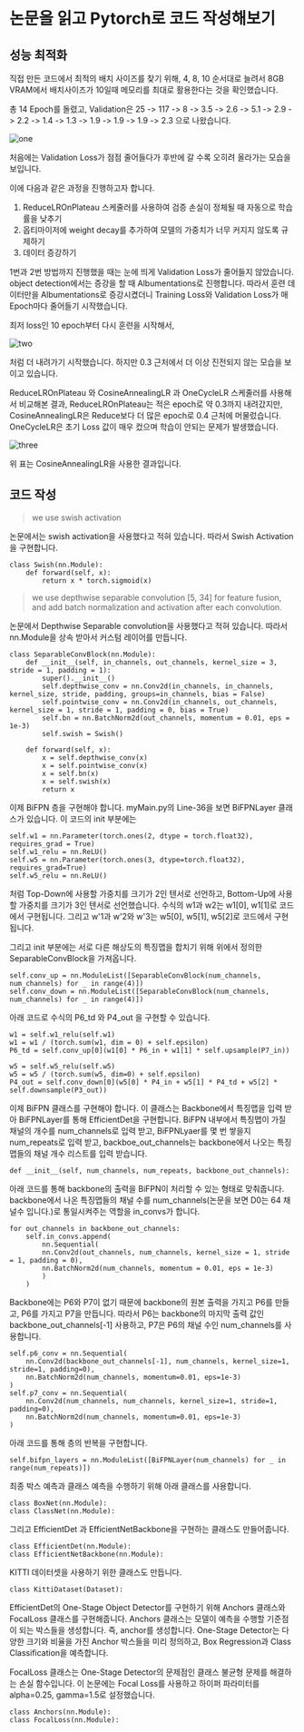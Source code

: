 # 논문을 읽고 Pytorch로 코드 작성해보기

## 성능 최적화
직접 만든 코드에서 최적의 배치 사이즈를 찾기 위해, 4, 8, 10 순서대로 늘려서 8GB VRAM에서 배치사이즈가 10일때 메모리를 최대로 활용한다는 것을 확인했습니다.

총 14 Epoch를 돌렸고, Validation은 25 -> 117 -> 8 -> 3.5 -> 2.6 -> 5.1 -> 2.9 -> 2.2 -> 1.4 -> 1.3 -> 1.9 -> 1.9 -> 1.9 -> 2.3 으로 나왔습니다.

![one](one.png)

처음에는 Validation Loss가 점점 줄어들다가 후반에 갈 수록 오히려 올라가는 모습을 보입니다.

이에 다음과 같은 과정을 진행하고자 합니다.

1. ReduceLROnPlateau 스케줄러를 사용하여 검증 손실이 정체될 때 자동으로 학습률을 낮추기
2. 옵티마이저에 weight decay를 추가하여 모델의 가중치가 너무 커지지 않도록 규제하기
3. 데이터 증강하기


1번과 2번 방법까지 진행했을 때는 눈에 띄게 Validation Loss가 줄어들지 않았습니다. object detection에서는 증강을 할 때 Albumentations로 진행합니다. 따라서 훈련 데이터만을 Albumentations로 증강시켰더니 Training Loss와 Validation Loss가 매 Epoch마다 줄어들기 시작했습니다.

최저 loss인 10 epoch부터 다시 훈련을 시작해서,

![two](two.png)

처럼 더 내려가기 시작했습니다.
하지만 0.3 근처에서 더 이상 진전되지 않는 모습을 보이고 있습니다.

ReduceLROnPlateau 와 CosineAnnealingLR 과 OneCycleLR 스케줄러를 사용해서 비교해본 결과,
ReduceLROnPlateau는 적은 epoch로 약 0.3까지 내려갔지만, CosineAnnealingLR은 Reduce보다 더 많은 epoch로 0.4 근처에 머물렀습니다. OneCycleLR은 초기 Loss 값이 매우 컸으며 학습이 안되는 문제가 발생했습니다.

![three](three.png)

위 표는 CosineAnnealingLR을 사용한 결과입니다. 

## 코드 작성
> we use swish activation

논문에서는 swish activation을 사용했다고 적혀 있습니다. 따라서 Swish Activation을 구현합니다.
```
class Swish(nn.Module):
    def forward(self, x):
        return x * torch.sigmoid(x)
```
>  we use depthwise separable convolution [5, 34] for feature fusion, and add batch normalization and activation after each convolution.

논문에서 Depthwise Separable convolution을 사용했다고 적혀 있습니다. 따라서 nn.Module을 상속 받아서 커스텀 레이어를 만듭니다.
```
class SeparableConvBlock(nn.Module):
    def __init__(self, in_channels, out_channels, kernel_size = 3, stride = 1, padding = 1):
        super().__init__()
        self.depthwise_conv = nn.Conv2d(in_channels, in_channels, kernel_size, stride, padding, groups=in_channels, bias = False)
        self.pointwise_conv = nn.Conv2d(in_channels, out_channels, kernel_size = 1, stride = 1, padding = 0, bias = True)
        self.bn = nn.BatchNorm2d(out_channels, momentum = 0.01, eps = 1e-3)
        self.swish = Swish()

    def forward(self, x):
        x = self.depthwise_conv(x)
        x = self.pointwise_conv(x)
        x = self.bn(x)
        x = self.swish(x)
        return x
```

이제 BiFPN 층을 구현해야 합니다.
myMain.py의 Line-36을 보면 BiFPNLayer 클래스가 있습니다.
이 코드의 init 부분에는 
```
self.w1 = nn.Parameter(torch.ones(2, dtype = torch.float32), requires_grad = True)
self.w1_relu = nn.ReLU()
self.w5 = nn.Parameter(torch.ones(3, dtype=torch.float32), requires_grad=True)
self.w5_relu = nn.ReLU()
```
처럼 Top-Down에 사용할 가중치를 크기가 2인 텐서로 선언하고, Bottom-Up에 사용할 가중치를 크기가 3인 텐서로 선언했습니다.
수식의 w1과 w2는 w1[0], w1[1]로 코드에서 구현됩니다. 그리고 w'1과 w'2와 w'3는 w5[0], w5[1], w5[2]로 코드에서 구현됩니다.

그리고 init 부분에는 서로 다른 해상도의 특징맵을 합치기 위해 위에서 정의한 SeparableConvBlock을 가져옵니다.
```
self.conv_up = nn.ModuleList([SeparableConvBlock(num_channels, num_channels) for _ in range(4)])
self.conv_down = nn.ModuleList([SeparableConvBlock(num_channels, num_channels) for _ in range(4)])
```

아래 코드로 수식의 P6_td 와 P4_out 을 구현할 수 있습니다.
```
w1 = self.w1_relu(self.w1)
w1 = w1 / (torch.sum(w1, dim = 0) + self.epsilon)
P6_td = self.conv_up[0](w1[0] * P6_in + w1[1] * self.upsample(P7_in))

w5 = self.w5_relu(self.w5)
w5 = w5 / (torch.sum(w5, dim=0) + self.epsilon)
P4_out = self.conv_down[0](w5[0] * P4_in + w5[1] * P4_td + w5[2] * self.downsample(P3_out))
```

이제 BiFPN 클래스를 구현해야 합니다. 이 클래스는 Backbone에서 특징맵을 입력 받아 BiFPNLayer를 통해 EfficientDet을 구현합니다.
BiFPN 내부에서 특징맵이 가질 채널의 개수를 num_channels로 입력 받고, BiFPNLyaer를 몇 번 쌓을지 num_repeats로 입력 받고, backboe_out_channels는 backbone에서 나오는 특징맵들의 채널 개수 리스트를 입력 받습니다.
```
def __init__(self, num_channels, num_repeats, backbone_out_channels):
```

아래 코드를 통해 backbone의 출력을 BiFPN이 처리할 수 있는 형태로 맞춰줍니다. backbone에서 나온 특징맵들의 채널 수를 num_channels(논문을 보면 D0는 64 채널수 입니다.)로 통일시켜주는 역할을 in_convs가 합니다.
```
for out_channels in backbone_out_channels:
    self.in_convs.append(
        nn.Sequential(
        nn.Conv2d(out_channels, num_channels, kernel_size = 1, stride = 1, padding = 0), 
        nn.BatchNorm2d(num_channels, momentum = 0.01, eps = 1e-3)
        )
    )
```

Backbone에는 P6와 P7이 없기 때문에 backbone의 원본 출력을 가지고 P6를 만들고, P6를 가지고 P7을 만듭니다.
따라서 P6는 backbone의 마지막 출력 값인 backbone_out_channels[-1] 사용하고, P7은 P6의 채널 수인 num_channels를 사용합니다.
```
self.p6_conv = nn.Sequential(
    nn.Conv2d(backbone_out_channels[-1], num_channels, kernel_size=1, stride=1, padding=0),
    nn.BatchNorm2d(num_channels, momentum=0.01, eps=1e-3)
)
self.p7_conv = nn.Sequential(
    nn.Conv2d(num_channels, num_channels, kernel_size=1, stride=1, padding=0),
    nn.BatchNorm2d(num_channels, momentum=0.01, eps=1e-3)
)
```

아래 코드를 통해 층의 반복을 구현합니다.
```
self.bifpn_layers = nn.ModuleList([BiFPNLayer(num_channels) for _ in range(num_repeats)])
```

최종 박스 예측과 클래스 예측을 수행하기 위해 아래 클래스를 사용합니다.
```
class BoxNet(nn.Module):
class ClassNet(nn.Module):
```

그리고 EfficientDet 과 EfficientNetBackbone을 구현하는 클래스도 만들어줍니다.
```
class EfficientDet(nn.Module):
class EfficientNetBackbone(nn.Module):
```

KITTI 데이터셋을 사용하기 위한 클래스도 만듭니다.
```
class KittiDataset(Dataset):
```

EfficientDet의 One-Stage Object Detector를 구현하기 위해 Anchors 클래스와 FocalLoss 클래스를 구현해줍니다.
Anchors 클래스는 모델이 예측을 수행할 기준점이 되는 박스들을 생성합니다. 즉, anchor를 생성합니다.
One-Stage Detector는 다양한 크기와 비율을 가진 Anchor 박스들을 미리 정의하고, Box Regression과 Class Classification을 예측합니다.

FocalLoss 클래스는 One-Stage Detector의 문제점인 클래스 불균형 문제를 해결하는 손실 함수입니다.
이 논문에는 Focal Loss를 사용하고 하이퍼 파라미터를 alpha=0.25, gamma=1.5로 설정했습니다.
```
class Anchors(nn.Module):
class FocalLoss(nn.Module):
```



